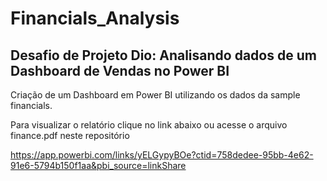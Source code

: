 # Financials_Analysis

## Desafio de Projeto Dio: Analisando dados de um Dashboard de Vendas no Power BI

Criação de um Dashboard em Power BI utilizando os dados da sample financials. 

Para visualizar o relatório clique no link abaixo ou acesse o arquivo finance.pdf neste repositório

https://app.powerbi.com/links/yELGypyBOe?ctid=758dedee-95bb-4e62-91e6-5794b150f1aa&pbi_source=linkShare
